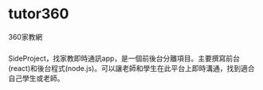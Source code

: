 # tutor360
360家教網

###
SideProject，找家教即時通訊app，是一個前後台分離項目。主要撰寫前台(react)和後台程式(node.js)。可以讓老師和學生在此平台上即時溝通，找到適合自己學生或老師。
